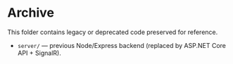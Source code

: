 # Archive

This folder contains legacy or deprecated code preserved for reference.

- `server/` — previous Node/Express backend (replaced by ASP.NET Core API + SignalR).
